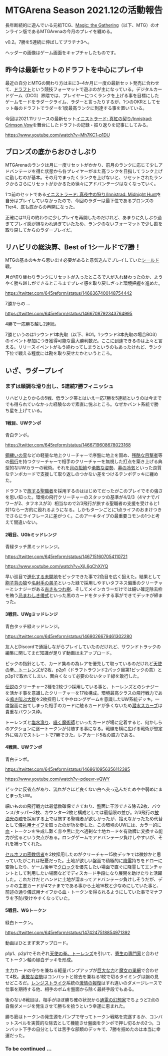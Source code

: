 # MTGArena Season 2021.12の活動報告

長年断続的に遊んでいる元祖TCG、[Magic: the Gathering](https://magic.wizards.com/ja)（以下、MTG）のオンライン版であるMTGArenaの今月のプレイを纏める。

v0.2。7勝を5連続に伸ばしてプラチナ3へ。

ヘッダーの画像はゲーム画面をキャプチャしたものです。

## 昨今は最新セットのドラフトを中心にプレイ中

最近の自分とMTGの関わり方は主に3~4か月に一度の最新セット発売に合わせて、[ドラフト](http://mtgwiki.com/wiki/%E3%83%96%E3%83%BC%E3%82%B9%E3%82%BF%E3%83%BC%E3%83%BB%E3%83%89%E3%83%A9%E3%83%95%E3%83%88)という競技フォーマットで遊ぶのが主になっている。デジタルカードゲーム（DCG）界隈では、プレイヤーにつくランクを上げる事を目標にしたゲームモードをラダークライム、ラダーと言ったりするが、1つのOKRとしてセット毎のドラフトでラダーを1度最高ランクに到達する事を置いている。

今回は2021.11リリースの最新セット[イニストラード: 真紅の契り/Innistrad: Crimson Vow](https://magic.wizards.com/ja/products/innistrad-crimson-vow)を舞台にしたドラフトの記録・振り返りを記事にしてみる。

<https://www.youtube.com/watch?v=Mh7KC1-p1DU>

## ブロンズの底からおひさしぶり

MTGArenaのランクは月に一度リセットがかかり、前月のランクに応じて少しアドバンテージを得た状態から各プレイヤーがまた高ランクを目指してランク上げに勤しむのが基本。その月でまったくランクを上げないと、リセットされたランクからさらにリセットがかかるため徐々にアドバンテージはなくなっていく。

1つ前のセットである[イニストラード: 真夜中の狩り/Innistrad: Midnight Hunt](https://mtg-jp.com/products/0000216/)を自分はプレイしていなかったので、今回のラダーは最下位であるブロンズのTier4、底も底からの再開になった。

正確には11月の終わりに少しプレイを再開したのだけれど、あまりに久しぶり過ぎてプレイ感が損なわれ過ぎていたため、ランクのないフォーマットで少し勘を取り戻してからのラダープレイだ。

## リハビリの総決算、Best of 1シールドで7勝！

MTGの基本のキから思い出す必要があると意気込んでプレイしていた[シールド](http://mtgwiki.com/wiki/%E3%82%B7%E3%83%BC%E3%83%AB%E3%83%89)戦。

月が切り替わりランクにリセットが入ったところで人が入れ替わったのか、ようやく勝ち越しができるところまでプレイ感を取り戻しざっと環境把握を進めた。

<https://twitter.com/645reform/status/1466367400148754442>

7勝からの ...

<https://twitter.com/645reform/status/1466708792343764995>

4勝で一応勝ち越し2連続。

7勝というのは1ラウンド1本先取（以下、BO1。1ラウンド3本先取の場合BO3）のイベント参加につき獲得可能な最大勝利数だ。ここに到達できるのは上々と言える。リリースイベントがもう終わってしまうというのもあったけれど、ランク下位で戦える程度には勘を取り戻せたかというところ。

## いざ、ラダープレイ

### まずは順調な滑り出し、5連続7勝フィニッシュ

リハビリ上りからの5戦、低ランク帯とはいえ一応7勝を5連続というのは今まででも得られていなかった経験なので素直に悦ぶところ。なぜかバント系統で勝ち星を上げている。

#### 1戦目、UWテンポ

青白テンポ。

<https://twitter.com/645reform/status/1466719608678023168>

[鋼纏いの霊](https://mtg-jp.com/products/card-gallery/0000217/540924/)などの軽量な地上クリーチャーで序盤に地上を固め、[残酷な目撃者](https://mtg-jp.com/products/card-gallery/0000217/540893/)等の[飛行](http://mtgwiki.com/wiki/%E9%A3%9B%E8%A1%8C)を持つクリーチャーで相手のクリーチャーを無視した打点を築き上げる典型的なUWカラーの戦術。それを[月の拒絶](https://mtg-jp.com/products/card-gallery/0000217/540908/)や[勇敢な姿勢](https://mtg-jp.com/products/card-gallery/0000026/391950/)、[墓の冷気](https://mtg-jp.com/products/card-gallery/0000217/540889/)といった良質なテンポカードで支援して取り返しのつかない差をつけるテンポデッキに纏めた。

ドラフトで[旅する聖職者](https://mtg-jp.com/products/card-gallery/0000217/540873/)を採用するのははじめてだったがこのプレイでその強さを思い知った。環境の飛行クリーチャーのスタッツの基準が4/2/3（4マナでパワーが2、タフネスが3）相当なので2/3飛行が旅する聖職者の支援を受けると1対1なら一方的に殴れるようになる。しかもターンごとに1点ライフのおまけつきでさらにライフレースに差がつく。このアーキタイプの最重要コモンの1つと考えて間違いない。

#### 2戦目、UGbミッドレンジ

青緑タッチ黒ミッドレンジ。

<https://twitter.com/645reform/status/1467151607054110721>

<https://www.youtube.com/watch?v=XjL6gChXiYQ>

早い巡目で[進化する未開地](https://mtg-jp.com/products/card-gallery/0000187/479767/)をピックできた事で2色目を広く狙えた。結果として[胞子背の狼](https://mtg-jp.com/products/card-gallery/0000217/541090/)や[名射手の弟子](https://mtg-jp.com/products/card-gallery/0000217/541046/)といった緑で採用しやすいタフネス偏重のクリーチャーとシナジーがある[古きもつれ樹](https://mtg-jp.com/products/card-gallery/0000217/541100/)、そしてメインカラーだけでは細い確定除去枠を賄う[忌まわしき儀式](https://mtg-jp.com/products/card-gallery/0000217/540964/)といった黒のカードをタッチする事ができてデッキが締まった。

#### 3戦目、UWgミッドレンジ

青白タッチ緑ミッドレンジ。

<https://twitter.com/645reform/status/1468026679461302280>

友人とDiscordで通話しながらプレイしていたのだけれど、サウンドトラックの編集に関してまだ知識が足りず動画は未アップロード。

ピックの指針として、カード集めの為レアを優先して取っているのだけれど[天使の拳、トーレンズ](https://mtg-jp.com/products/card-gallery/0000217/541124/)が2枚、p2p1（ドラフトラウンド2パック目第1ピックの意）とp3p1で取れてしまい、面白くなって必要のないタッチ緑を敢行した。

[伝説の](http://mtgwiki.com/wiki/%E4%BC%9D%E8%AA%AC%E3%81%AE)クリーチャー2種を2枚づつ採用している事と、トーレンズとのシナジーを活かす事を意識したクリーチャーを17枚構成。環境最高クラスの飛行戦力である[鳴き叫ぶ大群](https://mtg-jp.com/products/card-gallery/0000217/540918/)を2枚採用してややロングゲームを意識したUW系統デッキ。一度盤面に出てしまった相手のカードに触るカードが多くないため[潜水スカーブ](https://mtg-jp.com/products/card-gallery/0000217/540894/)は貴重なバウンス枠。

トーレンズと[塩水漁り](https://mtg-jp.com/products/card-gallery/0000217/541103/)、[囁く魔術師](https://mtg-jp.com/products/card-gallery/0000217/540932/)といったカードが場に定着すると、何かしらのアクションに逐一トークンが付随する事になる。戦線を横に広げる戦術が想定外に強力でストレートで7勝できた。レアカード5枚の威力である。

#### 4戦目、UWテンポ

青白テンポ。

<https://twitter.com/645reform/status/1468610956356112385>

<https://www.youtube.com/watch?v=pdeevr-vQWY>

ピックに反省点があり、流れがさほど良くない白へ突っ込んだためやや弱めにまとまったUW。

細いものの飛行戦力は最低数確保できており、盤面に干渉できる除去2枚、バウンス/タッパー2枚、カウンター2枚と構成としては最低限の並び。2/3飛行の[放浪光の魂](https://mtg-jp.com/products/card-gallery/0000217/540930/)を採用する上では旅する聖職者が欲しかったが、拾えなかったため代替として[儀礼用ナイフ](https://mtg-jp.com/products/card-gallery/0000217/541129/)を取ったのが功を奏した。この環境のUWには、カラー的に[血](http://mtgwiki.com/wiki/%E8%A1%80)・トークンを生成し難く赤や黒に比べ過剰な土地カードを有効牌に変換する能力が劣るという欠点がある。ロングゲームでアドバンテージ負けしやすいが、それを補ってくれた。

[セルホフの密教信者](https://mtg-jp.com/products/card-gallery/0000034/233254/)を2枚採用したのがクリーチャー15枚デッキでは微妙かと思っていたがこれは杞憂だった。土地が欲しい盤面で積極的に[降霊](http://mtgwiki.com/wiki/%E9%99%8D%E9%9C%8A)持ちをドローに変換したり、ゲーム後半で[クロック](http://mtgwiki.com/wiki/%E3%82%AF%E3%83%AD%E3%83%83%E3%82%AF)を優先したい場面で直ぐに降霊してエンチャントとして利用したい場面などでディスカード手段になり展開を助けたりと活躍した。これだけだとハンドに土地が溜まってアドバンテージ負けしそうだが、デッキの主要カードが4マナまでである事から土地16枚と少なめにしていた事と、前述の通り儀式用ナイフから血・トークンを得られるようにしていた事でマナフラを予防/受けやすくなっていた。

#### 5戦目、WGトークン

緑白トークン。

<https://twitter.com/645reform/status/1474247518854971392>

動画はひとまず未アップロード。

p1p1、p2p1でそれぞれ[天使の拳、トーレンズ](https://mtg-jp.com/products/card-gallery/0000217/541124/)を引いて、[寄生の専門家](https://mtg-jp.com/products/card-gallery/0000217/541071/)と合わせてトークン軸の緑白デッキを形成。

主力カードの守りを兼ねる軽量パンプアップが[巨大な力](https://mtg-jp.com/products/card-gallery/0000217/541074/)と[魔女の巣網](https://mtg-jp.com/products/card-gallery/0000217/541096/)で合わせて4枚。[勇敢な姿勢](https://mtg-jp.com/products/card-gallery/0000026/391950/)はコンバットと除去を兼ねる1枚で切るタイミングは腕の見せどころだ。[レンジストライク](http://mtgwiki.com/wiki/%E3%83%AC%E3%83%B3%E3%82%B8%E3%82%B9%E3%83%88%E3%83%A9%E3%82%A4%E3%82%AF)系統の[激情の報復](https://mtg-jp.com/products/card-gallery/0000217/540843/)はすれ違いのダメージレースで仕事を期待する他、相手のボムを盤面から除く最終手段でもある。

後のない8戦目は、相手がほぼ勝ち確の状況から[通電の幻想家](https://mtg-jp.com/products/card-gallery/0000217/541042/)でちょうど2点の自傷ダメージを発生させて勝ちを拾うという幸運に恵まれた。

勝ち筋はトークンの発生源をパンプで守ってトークン戦略を完遂するか、コンバットスペルを実質的な除去として機能させ盤面をテンポで押し切るかの2つ。コンバット下手の自分としては苦手な部類のデッキで、7勝を掴めたのは本当に幸運だった。

### To be continued ...
